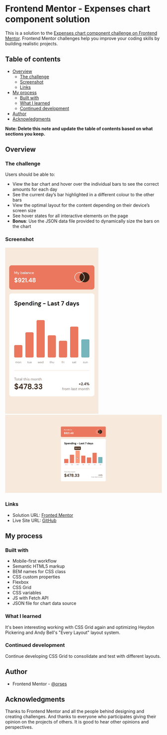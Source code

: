 # Frontend Mentor - Expenses chart component solution

This is a solution to the [Expenses chart component challenge on Frontend Mentor](https://www.frontendmentor.io/challenges/expenses-chart-component-e7yJBUdjwt). Frontend Mentor challenges help you improve your coding skills by building realistic projects.

## Table of contents

- [Overview](#overview)
  - [The challenge](#the-challenge)
  - [Screenshot](#screenshot)
  - [Links](#links)
- [My process](#my-process)
  - [Built with](#built-with)
  - [What I learned](#what-i-learned)
  - [Continued development](#continued-development)
- [Author](#author)
- [Acknowledgments](#acknowledgments)

**Note: Delete this note and update the table of contents based on what sections you keep.**

## Overview

### The challenge

Users should be able to:

- View the bar chart and hover over the individual bars to see the correct amounts for each day
- See the current day’s bar highlighted in a different colour to the other bars
- View the optimal layout for the content depending on their device’s screen size
- See hover states for all interactive elements on the page
- **Bonus**: Use the JSON data file provided to dynamically size the bars on the chart

### Screenshot

<img src="./data/screenshot_mobile_375.jpg" width="300">
<img src="./data/screenshot_desktop.jpg" width="600">

### Links

- Solution URL: [Fronted Mentor](https://www.frontendmentor.io/solutions/chart-card-with-data-from-a-json-file-E97JjWj_Sh)
- Live Site URL: [GitHub](https://orses.github.io/vanilla_javascript/card_chart/src/)

## My process

### Built with

- Mobile-first workflow
- Semantic HTML5 markup
- BEM names for CSS class
- CSS custom properties
- Flexbox
- CSS Grid
- CSS variables
- JS with Fetch API
- JSON file for chart data source

### What I learned

It's been interesting working with CSS Grid again and optimizing Heydon Pickering and Andy Bell's "Every Layout" layout system.

### Continued development

Continue developing CSS Grid to consolidate and test with different layouts.

## Author

- Frontend Mentor - [@orses](https://www.frontendmentor.io/profile/orses)

## Acknowledgments

Thanks to Frontend Mentor and all the people behind designing and creating challenges.
And thanks to everyone who participates giving their opinion on the projects of others. It is good to hear other opinions and perspectives.
